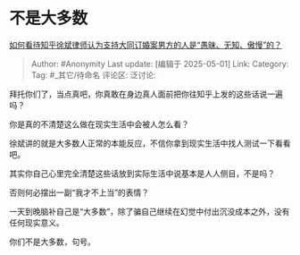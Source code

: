 # 不是大多数
[如何看待知乎徐斌律师认为支持大同订婚案男方的人是“愚昧、无知、傲慢”的？](https://www.zhihu.com/question/1900643072108397484/answer/1900972829341644520)

> Author: #Anonymity
> Last update: [编辑于 2025-05-01]
> Link:
> Category:
> Tag: #_其它/待命名
> 评论区:
> 泛讨论:

拜托你们了，当点真吧，你真敢在身边真人面前把你往知乎上发的这些话说一遍吗？

你是真的不清楚这么做在现实生活中会被人怎么看？

徐斌讲的就是大多数人正常的本能反应，不信你拿到现实生活中找人测试一下看看吧。

其实你自己心里完全清楚这些话放到实际生活中说基本是人人侧目，不是吗？

否则何必摆出一副“我才不上当”的表情？

一天到晚脑补自己是“大多数”，除了骗自己继续在幻觉中付出沉没成本之外，没有任何现实意义。

你们不是大多数，句号。
